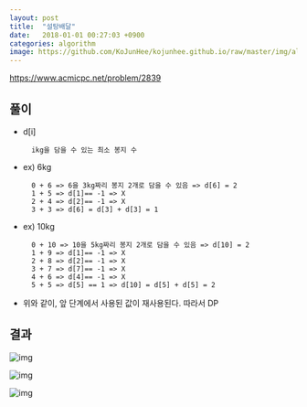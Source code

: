 ```yaml
---
layout: post
title:  "설탕배달"
date:   2018-01-01 00:27:03 +0900
categories: algorithm
image: https://github.com/KoJunHee/kojunhee.github.io/raw/master/img/algorithm.png
---
```


<https://www.acmicpc.net/problem/2839>

## 풀이

- d[i]

		ikg을 담을 수 있는 최소 봉지 수
		
- ex) 6kg

		0 + 6 => 6을 3kg짜리 봉지 2개로 담을 수 있음 => d[6] = 2
		1 + 5 => d[1]== -1 => X
		2 + 4 => d[2]== -1 => X
		3 + 3 => d[6] = d[3] + d[3] = 1
		
- ex) 10kg

		0 + 10 => 10을 5kg짜리 봉지 2개로 담을 수 있음 => d[10] = 2 
		1 + 9 => d[1]== -1 => X
		2 + 8 => d[2]== -1 => X
		3 + 7 => d[7]== -1 => X
		4 + 6 => d[4]== -1 => X
		5 + 5 => d[5] == 1 => d[10] = d[5] + d[5] = 2
		
- 위와 같이, 앞 단계에서 사용된 값이 재사용된다. 따라서 DP

## 결과

![img](https://github.com/KoJunHee/kojunhee.github.io/raw/master/img/설탕01.png)

![img](https://github.com/KoJunHee/kojunhee.github.io/raw/master/img/설탕02.png)

![img](https://github.com/KoJunHee/kojunhee.github.io/raw/master/img/설탕03.png)